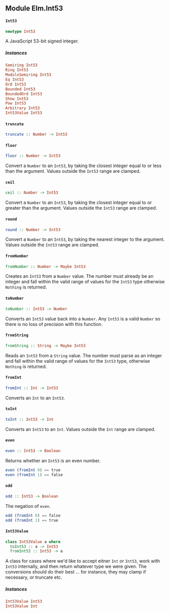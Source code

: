 ## Module Elm.Int53

#### `Int53`

``` purescript
newtype Int53
```

A JavaScript 53-bit signed integer.

##### Instances
``` purescript
Semiring Int53
Ring Int53
ModuloSemiring Int53
Eq Int53
Ord Int53
Bounded Int53
BoundedOrd Int53
Show Int53
Pow Int53
Arbitrary Int53
Int53Value Int53
```

#### `truncate`

``` purescript
truncate :: Number -> Int53
```

#### `floor`

``` purescript
floor :: Number -> Int53
```

Convert a `Number` to an `Int53`, by taking the closest integer equal to or
less than the argument. Values outside the `Int53` range are clamped.

#### `ceil`

``` purescript
ceil :: Number -> Int53
```

Convert a `Number` to an `Int53`, by taking the closest integer equal to or
greater than the argument. Values outside the `Int53` range are clamped.

#### `round`

``` purescript
round :: Number -> Int53
```

Convert a `Number` to an `Int53`, by taking the nearest integer to the
argument. Values outside the `Int53` range are clamped.

#### `fromNumber`

``` purescript
fromNumber :: Number -> Maybe Int53
```

Creates an `Int53` from a `Number` value. The number must already be an
integer and fall within the valid range of values for the `Int53` type
otherwise `Nothing` is returned.

#### `toNumber`

``` purescript
toNumber :: Int53 -> Number
```

Converts an `Int53` value back into a `Number`. Any `Int53` is a valid `Number`
so there is no loss of precision with this function.

#### `fromString`

``` purescript
fromString :: String -> Maybe Int53
```

Reads an `Int53` from a `String` value. The number must parse as an integer
and fall within the valid range of values for the `Int53` type, otherwise
`Nothing` is returned.

#### `fromInt`

``` purescript
fromInt :: Int -> Int53
```

Converts an `Int` to an `Int53`.

#### `toInt`

``` purescript
toInt :: Int53 -> Int
```

Converts an `Int53` to an `Int`. Values outside the `Int` range are clamped.

#### `even`

``` purescript
even :: Int53 -> Boolean
```

Returns whether an `Int53` is an even number.

``` purescript
even (fromInt 0) == true
even (fromInt 1) == false
```

#### `odd`

``` purescript
odd :: Int53 -> Boolean
```

The negation of `even`.

``` purescript
odd (fromInt 0) == false
odd (fromInt 1) == true
```

#### `Int53Value`

``` purescript
class Int53Value a where
  toInt53 :: a -> Int53
  fromInt53 :: Int53 -> a
```

A class for cases where we'd like to accept eitner `Int` or `Int53`,
work with `Int53` internally, and then return whatever type we were
given. The conversions should do their best ... for instance, they
may clamp if necessary, or truncate etc.

##### Instances
``` purescript
Int53Value Int53
Int53Value Int
```



